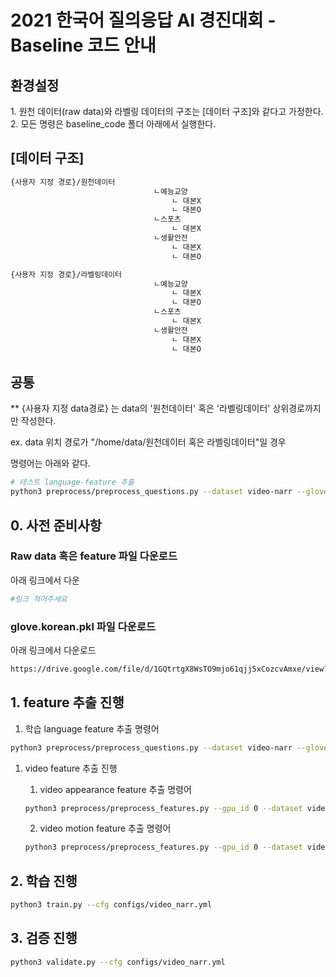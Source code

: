 # 2021 한국어 질의응답 AI 경진대회 - Baseline 코드 안내
## 환경설정

<aside>
1. 원천 데이터(raw data)와 라벨링 데이터의 구조는 [데이터 구조]와 같다고 가정한다.
2. 모든 명령은 baseline_code 폴더 아래에서 실행한다.

</aside>

## [데이터 구조]

```bash
{사용자 지정 경로}/원천데이터
								ㄴ예능교양
									ㄴ 대본X
									ㄴ 대본O
								ㄴ스포츠
									ㄴ 대본X
								ㄴ생활안전
									ㄴ 대본X
									ㄴ 대본O

{사용자 지정 경로}/라벨링데이터
								ㄴ예능교양
									ㄴ 대본X
									ㄴ 대본O
								ㄴ스포츠
									ㄴ 대본X
								ㄴ생활안전
									ㄴ 대본X
									ㄴ 대본O
```

## 공통

** {사용자 지정 data경로} 는 data의 '원천데이터' 혹은 '라벨링데이터' 상위경로까지만 작성한다.

ex. data 위치 경로가 "/home/data/원천데이터 혹은 라벨링데이터"일 경우

명령어는 아래와 같다.

```bash
# 테스트 language-feature 추출
python3 preprocess/preprocess_questions.py --dataset video-narr --glove_pt /home/word-embeddings/glove/glove.korean.pkl --mode test --video_dir /home/data
```

## 0. 사전 준비사항

### Raw data 혹은 feature 파일 다운로드

아래 링크에서 다운

```bash
#링크 적어주세요
```

### glove.korean.pkl 파일 다운로드

아래 링크에서 다운로드

```bash
https://drive.google.com/file/d/1GQtrtgX8WsTO9mjo61qjj5xCozcvAmxe/view?usp=sharing
```

## 1. feature 추출 진행

1) 학습 language feature 추출 명령어

```bash
python3 preprocess/preprocess_questions.py --dataset video-narr --glove_pt /home/word-embeddings/glove/glove.korean.pkl --mode train --video_dir {비디오경로}
```

1. video feature 추출 진행
    
    1) video appearance feature 추출 명령어
    
    ```bash
    python3 preprocess/preprocess_features.py --gpu_id 0 --dataset video-narr --model resnet101 --video_dir {비디오경로}
    ```
    
    2) video motion feature 추출 명령어
    
    ```bash
    python3 preprocess/preprocess_features.py --gpu_id 0 --dataset video-narr --model resnext101 --image_height 112 --image_width 112 --video_dir {video 경로}
    ```
    

## 2. 학습 진행

```bash
python3 train.py --cfg configs/video_narr.yml
```

## 3. 검증 진행

```bash
python3 validate.py --cfg configs/video_narr.yml
```
